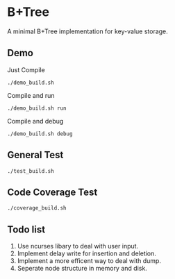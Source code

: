 B+Tree
======

A minimal B+Tree implementation for key-value storage.

Demo
----

Just Compile
```shell
./demo_build.sh
```

Compile and run
```shell
./demo_build.sh run
```
Compile and debug
```shell
./demo_build.sh debug
```

General Test
------------

```shell
./test_build.sh
```

Code Coverage Test
------------------

```shell
./coverage_build.sh
```

Todo list
------------------

1. Use ncurses libary to deal with user input.
2. Implement delay write for insertion and deletion.
3. Implement a more efficent way to deal with dump.
4. Seperate node structure in memory and disk.
